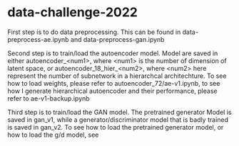 # data-challenge-2022

First step is to do data preprocessing. This can be found in data-preprocess-ae.ipynb and data-preprocess-gan.ipynb

Second step is to train/load the autoencoder model. Model are saved in either autoencoder_\<num1\>, where \<num1\> is the number of dimension of latent space, or autoencoder_18_hier_\<num2\>, where \<num2\> here represent the number of subnetwork in a hierarchcal architechture. To see how to load weights, please refer to autoencoder_72/ae-v1.ipynb, to see how I generate hierarchical autoencoder and their performance, please refer to ae-v1-backup.ipynb

Third step is to train/load the GAN model. The pretrained generator Model is saved in gan_v1, while a generator/discriminator model that is badly trained is saved in gan_v2. To see how to load the pretrained generator model, or how to load the g/d model, see
